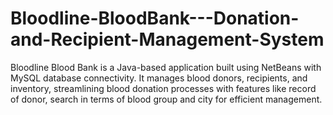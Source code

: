 # Bloodline-BloodBank---Donation-and-Recipient-Management-System
Bloodline Blood Bank is a Java-based application built using NetBeans with MySQL database connectivity. It manages blood donors, recipients, and inventory, streamlining blood donation processes with features like record of donor, search in terms of blood group and city  for efficient management.
